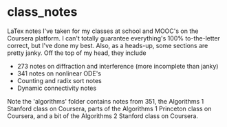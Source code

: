 class_notes
===========

LaTex notes I've taken for my classes at school and MOOC's on the Coursera platform. I can't totally guarantee everything's 100% to-the-letter correct, but I've done my best. Also, as a heads-up, some sections are pretty janky. Off the top of my head, they include
* 273 notes on diffraction and interference (more incomplete than janky)
* 341 notes on nonlinear ODE's
* Counting and radix sort notes
* Dynamic connectivity notes

Note the 'algorithms' folder contains notes from 351, the Algorithms 1 Stanford class on Coursera, parts of the Algorithms 1 Princeton class on Coursera, and a bit of the Algorithms 2 Stanford class on Coursera.
